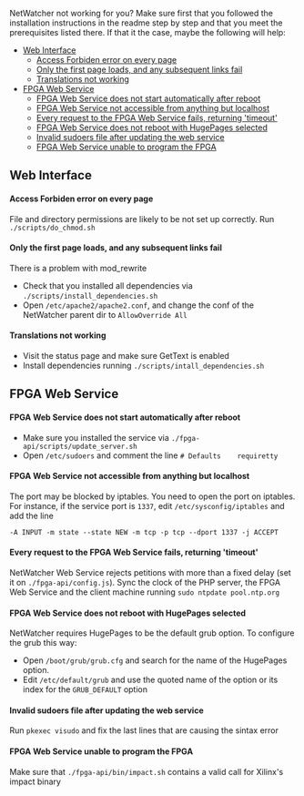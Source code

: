 NetWatcher not working for you? Make sure first that you followed the installation instructions in the readme step by step and that you meet the prerequisites listed there. If that it the case, maybe the following will help:

* [Web Interface](#web-interface)
     - [Access Forbiden error on every page](#access-forbiden)
     - [Only the first page loads, and any subsequent links fail](#mod-rewrite-issue)
     - [Translations not working](#translations-not-working)
* [FPGA Web Service](#fpga-web-service)
     - [FPGA Web Service does not start automatically after reboot](#reboot-issue)
     - [FPGA Web Service not accessible from anything but localhost](#port-issue)
     - [Every request to the FPGA Web Service fails, returning 'timeout'](#timeout-issue)
     - [FPGA Web Service does not reboot with HugePages selected](#hugepages-issue)
     - [Invalid sudoers file after updating the web service](#invalid-sudoers)
     - [FPGA Web Service unable to program the FPGA](#error-impact)

## <a name="web-interface"> </a>Web Interface
#### <a name="access-forbiden"> </a>Access Forbiden error on every page
File and directory permissions are likely to be not set up correctly. Run `./scripts/do_chmod.sh`

#### <a name="mod-rewrite-issue"> </a>Only the first page loads, and any subsequent links fail
There is a problem with mod_rewrite

* Check that you installed all dependencies via `./scripts/install_dependencies.sh`
* Open `/etc/apache2/apache2.conf`, and change the conf of the NetWatcher parent dir to `AllowOverride All`

#### <a name="translations-not-working"> </a>Translations not working

* Visit the status page and make sure GetText is enabled
* Install dependencies running `./scripts/intall_dependencies.sh`



## <a name="fpga-web-service"> </a>FPGA Web Service
#### <a name="reboot-issue"> </a>FPGA Web Service does not start automatically after reboot

* Make sure you installed the service via `./fpga-api/scripts/update_server.sh`
* Open `/etc/sudoers` and comment the line `# Defaults    requiretty`

#### <a name="port-issue"> </a>FPGA Web Service not accessible from anything but localhost
The port may be blocked by iptables. You need to open the port on iptables. For instance, if the service port is `1337`, edit `/etc/sysconfig/iptables` and add the line

`-A INPUT -m state --state NEW -m tcp -p tcp --dport 1337 -j ACCEPT`

#### <a name="timeout-issue"> </a>Every request to the FPGA Web Service fails, returning 'timeout'
NetWatcher Web Service rejects petitions with more than a fixed delay (set it on `./fpga-api/config.js`). Sync the clock of the PHP server, the FPGA Web Service and the client machine running `sudo ntpdate pool.ntp.org`

#### <a name="hugepages-issue"> </a>FPGA Web Service does not reboot with HugePages selected
NetWatcher requires HugePages to be the default grub option. To configure the grub this way:

* Open `/boot/grub/grub.cfg` and search for the name of the HugePages option.
* Edit `/etc/default/grub` and use the quoted name of the option or its index for the `GRUB_DEFAULT` option

#### <a name="sudoers-issue"> </a>Invalid sudoers file after updating the web service
Run `pkexec visudo` and fix the last lines that are causing the sintax error

#### <a name="error-impact"> </a>FPGA Web Service unable to program the FPGA
Make sure that `./fpga-api/bin/impact.sh` contains a valid call for Xilinx's impact binary